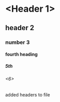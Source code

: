 # <Header 1> # 
## header 2 ##
### number 3 ###
#### fourth heading ####
##### 5th #####
###### <6> ######



added headers to file
